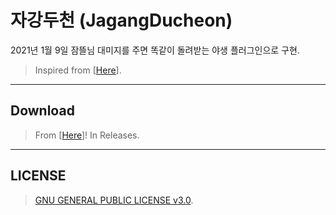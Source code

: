 # 자강두천 (JagangDucheon)
2021년 1월 9일 잠뜰님 대미지를 주면 똑같이 돌려받는 야생 플러그인으로 구현.

> Inspired from [[Here](https://www.youtube.com/watch?v=j4OMTrkHZhg)].

---

## Download

> From [[Here](https://github.com/qogusdn1017/JagangDucheon/releases)]! In Releases.

---

## LICENSE

> [GNU GENERAL PUBLIC LICENSE v3.0](https://github.com/qogusdn1017/JagangDucheon/blob/main/LICENSE.md).
